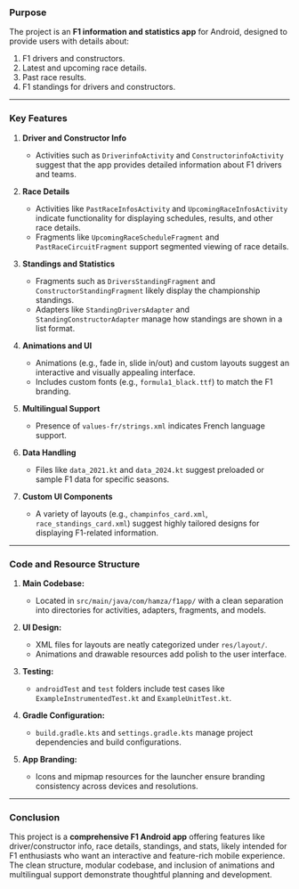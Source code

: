 ### **Purpose**
The project is an **F1 information and statistics app** for Android, designed to provide users with details about:
1. F1 drivers and constructors.
2. Latest and upcoming race details.
3. Past race results.
4. F1 standings for drivers and constructors.

---

### **Key Features**
1. **Driver and Constructor Info**
   - Activities such as `DriverinfoActivity` and `ConstructorinfoActivity` suggest that the app provides detailed information about F1 drivers and teams.
   
2. **Race Details**
   - Activities like `PastRaceInfosActivity` and `UpcomingRaceInfosActivity` indicate functionality for displaying schedules, results, and other race details.
   - Fragments like `UpcomingRaceScheduleFragment` and `PastRaceCircuitFragment` support segmented viewing of race details.

3. **Standings and Statistics**
   - Fragments such as `DriversStandingFragment` and `ConstructorStandingFragment` likely display the championship standings.
   - Adapters like `StandingDriversAdapter` and `StandingConstructorAdapter` manage how standings are shown in a list format.

4. **Animations and UI**
   - Animations (e.g., fade in, slide in/out) and custom layouts suggest an interactive and visually appealing interface.
   - Includes custom fonts (e.g., `formula1_black.ttf`) to match the F1 branding.

5. **Multilingual Support**
   - Presence of `values-fr/strings.xml` indicates French language support.

6. **Data Handling**
   - Files like `data_2021.kt` and `data_2024.kt` suggest preloaded or sample F1 data for specific seasons.

7. **Custom UI Components**
   - A variety of layouts (e.g., `champinfos_card.xml`, `race_standings_card.xml`) suggest highly tailored designs for displaying F1-related information.

---

### **Code and Resource Structure**
1. **Main Codebase:**
   - Located in `src/main/java/com/hamza/f1app/` with a clean separation into directories for activities, adapters, fragments, and models.
   
2. **UI Design:**
   - XML files for layouts are neatly categorized under `res/layout/`.
   - Animations and drawable resources add polish to the user interface.

3. **Testing:**
   - `androidTest` and `test` folders include test cases like `ExampleInstrumentedTest.kt` and `ExampleUnitTest.kt`.

4. **Gradle Configuration:**
   - `build.gradle.kts` and `settings.gradle.kts` manage project dependencies and build configurations.

5. **App Branding:**
   - Icons and mipmap resources for the launcher ensure branding consistency across devices and resolutions.

---

### **Conclusion**
This project is a **comprehensive F1 Android app** offering features like driver/constructor info, race details, standings, and stats, likely intended for F1 enthusiasts who want an interactive and feature-rich mobile experience. The clean structure, modular codebase, and inclusion of animations and multilingual support demonstrate thoughtful planning and development.
